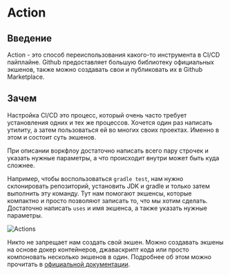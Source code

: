 # Action

## Введение
Action - это способ переиспользования какого-то инструмента в CI/CD пайплайне. Github предоставляет большую библиотеку официальных экшенов, также можно создавать свои и публиковать их в Github Marketplace.

## Зачем
Настройка CI/CD это процесс, который очень часто требует установления одних и тех же процессов. Хочется один раз написать утилиту, а затем пользоваться ей во многих своих проектах. Именно в этом и состоит суть экшенов. 

При описании воркфлоу достаточно написать всего пару строчек и указать нужные параметры, а что происходит внутри может быть куда сложнее.

Например, чтобы воспользоваться `gradle test`, нам нужно склонировать репозиторий, установить JDK и gradle и только затем выполнить эту команду. Тут нам помогают экшенсы, которые компактно и просто позволяют записать то, что мы хотим сделать. Достаточно написать `uses` и имя экшенса, а также указать нужные параметры.

![Actions](../images/ci/github_actions_4.png)

Никто не запрещает нам создать свой экшен. Можно создавать экшены на основе докер контейнеров, джаваскрипт кода или просто компоновать несколько экшенов в один. Подробнее об этом можно прочитать в [официальной документации](https://docs.github.com/ru/actions/creating-actions/about-custom-actions).